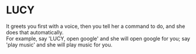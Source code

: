 # LUCY
It greets you first with a voice, then you tell her a command to do, and she does that automatically.  
For example, say 'LUCY, open google' and she will open google for you; say 'play music' and she will play music for you.

